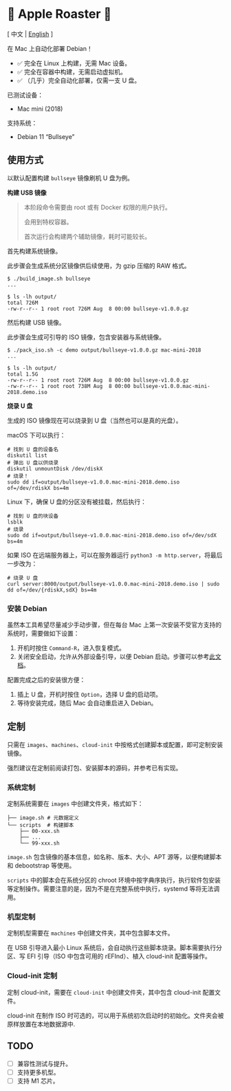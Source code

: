# 🍎 Apple Roaster 🍢

[ 中文 | [English](README-en.md) ]

在 Mac 上自动化部署 Debian！

- ✅ 完全在 Linux 上构建，无需 Mac 设备。
- ✅ 完全在容器中构建，无需启动虚拟机。
- ✅ （几乎）完全自动化部署，仅需一支 U 盘。

已测试设备：

- Mac mini (2018)

支持系统：

- Debian 11 “Bullseye”

## 使用方式

以默认配置构建 `bullseye` 镜像刷机 U 盘为例。

**构建 USB 镜像**

> 本阶段命令需要由 root 或有 Docker 权限的用户执行。
>
> 会用到特权容器。
> 
> 首次运行会构建两个辅助镜像，耗时可能较长。

首先构建系统镜像。

此步骤会生成系统分区镜像供后续使用，为 gzip 压缩的 RAW 格式。

```shell
$ ./build_image.sh bullseye
...

$ ls -lh output/
total 726M
-rw-r--r-- 1 root root 726M Aug  8 00:00 bullseye-v1.0.0.gz
```

然后构建 USB 镜像。

此步骤会生成可引导的 ISO 镜像，包含安装器与系统镜像。

```shell
$ ./pack_iso.sh -c demo output/bullseye-v1.0.0.gz mac-mini-2018
...

$ ls -lh output/
total 1.5G
-rw-r--r-- 1 root root 726M Aug  8 00:00 bullseye-v1.0.0.gz
-rw-r--r-- 1 root root 738M Aug  8 00:00 bullseye-v1.0.0.mac-mini-2018.demo.iso
```

**烧录 U 盘**

生成的 ISO 镜像现在可以烧录到 U 盘（当然也可以是真的光盘）。

macOS 下可以执行：

```shell
# 找到 U 盘的设备名
diskutil list
# 弹出 U 盘以供烧录
diskutil unmountDisk /dev/diskX
# 烧录！
sudo dd if=output/bullseye-v1.0.0.mac-mini-2018.demo.iso of=/dev/rdiskX bs=4m
```

Linux 下，确保 U 盘的分区没有被挂载，然后执行：

```shell
# 找到 U 盘的块设备
lsblk
# 烧录
sudo dd if=output/bullseye-v1.0.0.mac-mini-2018.demo.iso of=/dev/sdX bs=4m
```

如果 ISO 在远端服务器上，可以在服务器运行 `python3 -m http.server`，将最后一步改为：

```shell
# 烧录 U 盘
curl server:8000/output/bullseye-v1.0.0.mac-mini-2018.demo.iso | sudo dd of=/dev/{rdiskX,sdX} bs=4m
```

### 安装 Debian

虽然本工具希望尽量减少手动步骤，但在每台 Mac 上第一次安装不受官方支持的系统时，需要做如下设置：

1. 开机时按住 `Command-R`，进入恢复模式。
2. 关闭安全启动，允许从外部设备引导，以便 Debian 启动。步骤可以参考[此文档](https://support.apple.com/en-us/HT208198)。

配置完成之后的安装很方便：

1. 插上 U 盘，开机时按住 `Option`，选择 U 盘的启动项。
2. 等待安装完成，随后 Mac 会自动重启进入 Debian。

## 定制

只需在 `images`、`machines`、`cloud-init` 中按格式创建脚本或配置，即可定制安装镜像。

强烈建议在定制前阅读打包、安装脚本的源码，并参考已有实现。

### 系统定制

定制系统需要在 `images` 中创建文件夹，格式如下：

```
├── image.sh # 元数据定义
└── scripts  # 构建脚本
    ├── 00-xxx.sh
    ├── ...
    └── 99-xxx.sh
```

`image.sh` 包含镜像的基本信息，如名称、版本、大小、APT 源等，以便构建脚本和 debootstrap 等使用。

`scripts` 中的脚本会在系统分区的 chroot 环境中按字典序执行，执行软件包安装等定制操作。需要注意的是，因为不是在完整系统中执行，systemd 等将无法调用。

### 机型定制

定制机型需要在 `machines` 中创建文件夹，其中包含脚本文件。

在 USB 引导进入最小 Linux 系统后，会自动执行这些脚本烧录。脚本需要执行分区、写 EFI 引导（ISO 中包含可用的 rEFInd）、植入 cloud-init 配置等操作。

### Cloud-init 定制

定制 cloud-init，需要在 `cloud-init` 中创建文件夹，其中包含 cloud-init 配置文件。

cloud-init 在制作 ISO 时可选的，可以用于系统初次启动时的初始化。文件夹会被原样放置在本地数据源中.

## TODO

- [ ] 兼容性测试与提升。
- [ ] 支持更多机型。
- [ ] 支持 M1 芯片。
